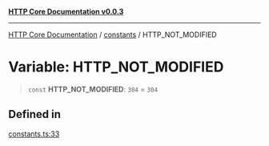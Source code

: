 [**HTTP Core Documentation v0.0.3**](../../README.md)

***

[HTTP Core Documentation](../../modules.md) / [constants](../README.md) / HTTP\_NOT\_MODIFIED

# Variable: HTTP\_NOT\_MODIFIED

> `const` **HTTP\_NOT\_MODIFIED**: `304` = `304`

## Defined in

[constants.ts:33](https://github.com/stonemjs/http-core/blob/33a82b77e98ade423889148c13f25ccd40b75c8a/src/constants.ts#L33)
